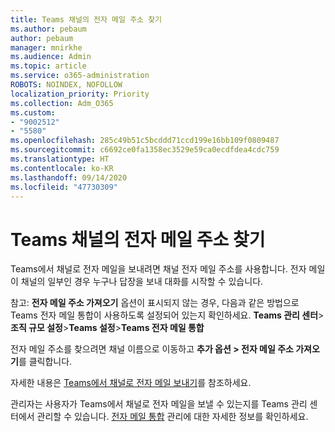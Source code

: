 ```yaml
---
title: Teams 채널의 전자 메일 주소 찾기
ms.author: pebaum
author: pebaum
manager: mnirkhe
ms.audience: Admin
ms.topic: article
ms.service: o365-administration
ROBOTS: NOINDEX, NOFOLLOW
localization_priority: Priority
ms.collection: Adm_O365
ms.custom:
- "9002512"
- "5580"
ms.openlocfilehash: 285c49b51c5bcddd71ccd199e16bb109f0809487
ms.sourcegitcommit: c6692ce0fa1358ec3529e59ca0ecdfdea4cdc759
ms.translationtype: HT
ms.contentlocale: ko-KR
ms.lasthandoff: 09/14/2020
ms.locfileid: "47730309"
---
```

# <a name="find-the-email-address-for-a-teams-channel"></a>Teams 채널의 전자 메일 주소 찾기

Teams에서 채널로 전자 메일을 보내려면 채널 전자 메일 주소를 사용합니다. 전자 메일이 채널의 일부인 경우 누구나 답장을 보내 대화를 시작할 수 있습니다.

참고: **전자 메일 주소 가져오기** 옵션이 표시되지 않는 경우, 다음과 같은 방법으로 Teams 전자 메일 통합이 사용하도록 설정되어 있는지 확인하세요. **Teams 관리 센터**>**조직 규모 설정**>**Teams 설정**>**Teams 전자 메일 통합**

전자 메일 주소를 찾으려면 채널 이름으로 이동하고 **추가 옵션 > 전자 메일 주소 가져오기**를 클릭합니다.

자세한 내용은 [Teams에서 채널로 전자 메일 보내기](https://support.office.com/article/send-an-email-to-a-channel-in-teams-d91db004-d9d7-4a47-82e6-fb1b16dfd51e)를 참조하세요.

관리자는 사용자가 Teams에서 채널로 전자 메일을 보낼 수 있는지를 Teams 관리 센터에서 관리할 수 있습니다. [전자 메일 통합](https://docs.microsoft.com/microsoftteams/enable-features-office-365#email-integration) 관리에 대한 자세한 정보를 확인하세요.
